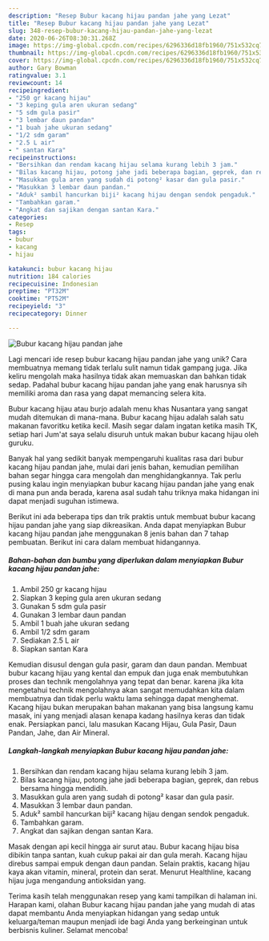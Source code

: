 ```yaml
---
description: "Resep Bubur kacang hijau pandan jahe yang Lezat"
title: "Resep Bubur kacang hijau pandan jahe yang Lezat"
slug: 348-resep-bubur-kacang-hijau-pandan-jahe-yang-lezat
date: 2020-06-26T08:30:31.268Z
image: https://img-global.cpcdn.com/recipes/6296336d18fb1960/751x532cq70/bubur-kacang-hijau-pandan-jahe-foto-resep-utama.jpg
thumbnail: https://img-global.cpcdn.com/recipes/6296336d18fb1960/751x532cq70/bubur-kacang-hijau-pandan-jahe-foto-resep-utama.jpg
cover: https://img-global.cpcdn.com/recipes/6296336d18fb1960/751x532cq70/bubur-kacang-hijau-pandan-jahe-foto-resep-utama.jpg
author: Gary Bowman
ratingvalue: 3.1
reviewcount: 14
recipeingredient:
- "250 gr kacang hijau"
- "3 keping gula aren ukuran sedang"
- "5 sdm gula pasir"
- "3 lembar daun pandan"
- "1 buah jahe ukuran sedang"
- "1/2 sdm garam"
- "2.5 L air"
- " santan Kara"
recipeinstructions:
- "Bersihkan dan rendam kacang hijau selama kurang lebih 3 jam."
- "Bilas kacang hijau, potong jahe jadi beberapa bagian, geprek, dan rebus bersama hingga mendidih."
- "Masukkan gula aren yang sudah di potong² kasar dan gula pasir."
- "Masukkan 3 lembar daun pandan."
- "Aduk² sambil hancurkan biji² kacang hijau dengan sendok pengaduk."
- "Tambahkan garam."
- "Angkat dan sajikan dengan santan Kara."
categories:
- Resep
tags:
- bubur
- kacang
- hijau

katakunci: bubur kacang hijau 
nutrition: 184 calories
recipecuisine: Indonesian
preptime: "PT32M"
cooktime: "PT52M"
recipeyield: "3"
recipecategory: Dinner

---
```



![Bubur kacang hijau pandan jahe](https://img-global.cpcdn.com/recipes/6296336d18fb1960/751x532cq70/bubur-kacang-hijau-pandan-jahe-foto-resep-utama.jpg)

Lagi mencari ide resep bubur kacang hijau pandan jahe yang unik? Cara membuatnya memang tidak terlalu sulit namun tidak gampang juga. Jika keliru mengolah maka hasilnya tidak akan memuaskan dan bahkan tidak sedap. Padahal bubur kacang hijau pandan jahe yang enak harusnya sih memiliki aroma dan rasa yang dapat memancing selera kita.

Bubur kacang hijau atau burjo adalah menu khas Nusantara yang sangat mudah ditemukan di mana-mana. Bubur kacang hijau adalah salah satu makanan favoritku ketika kecil. Masih segar dalam ingatan ketika masih TK, setiap hari Jum&#39;at saya selalu disuruh untuk makan bubur kacang hijau oleh guruku.

Banyak hal yang sedikit banyak mempengaruhi kualitas rasa dari bubur kacang hijau pandan jahe, mulai dari jenis bahan, kemudian pemilihan bahan segar hingga cara mengolah dan menghidangkannya. Tak perlu pusing kalau ingin menyiapkan bubur kacang hijau pandan jahe yang enak di mana pun anda berada, karena asal sudah tahu triknya maka hidangan ini dapat menjadi suguhan istimewa.


Berikut ini ada beberapa tips dan trik praktis untuk membuat bubur kacang hijau pandan jahe yang siap dikreasikan. Anda dapat menyiapkan Bubur kacang hijau pandan jahe menggunakan 8 jenis bahan dan 7 tahap pembuatan. Berikut ini cara dalam membuat hidangannya.

<!--inarticleads1-->

##### Bahan-bahan dan bumbu yang diperlukan dalam menyiapkan Bubur kacang hijau pandan jahe:

1. Ambil 250 gr kacang hijau
1. Siapkan 3 keping gula aren ukuran sedang
1. Gunakan 5 sdm gula pasir
1. Gunakan 3 lembar daun pandan
1. Ambil 1 buah jahe ukuran sedang
1. Ambil 1/2 sdm garam
1. Sediakan 2.5 L air
1. Siapkan  santan Kara


Kemudian disusul dengan gula pasir, garam dan daun pandan. Membuat bubur kacang hijau yang kental dan empuk dan juga enak membutuhkan proses dan technik mengolahnya yang tepat dan benar. karena jika kita mengetahui technik mengolahnya akan sangat memudahkan kita dalam membuatnya dan tidak perlu waktu lama sehingga dapat menghemat. Kacang hijau bukan merupakan bahan makanan yang bisa langsung kamu masak, ini yang menjadi alasan kenapa kadang hasilnya keras dan tidak enak. Persiapkan panci, lalu masukan Kacang Hijau, Gula Pasir, Daun Pandan, Jahe, dan Air Mineral. 

<!--inarticleads2-->

##### Langkah-langkah menyiapkan Bubur kacang hijau pandan jahe:

1. Bersihkan dan rendam kacang hijau selama kurang lebih 3 jam.
1. Bilas kacang hijau, potong jahe jadi beberapa bagian, geprek, dan rebus bersama hingga mendidih.
1. Masukkan gula aren yang sudah di potong² kasar dan gula pasir.
1. Masukkan 3 lembar daun pandan.
1. Aduk² sambil hancurkan biji² kacang hijau dengan sendok pengaduk.
1. Tambahkan garam.
1. Angkat dan sajikan dengan santan Kara.


Masak dengan api kecil hingga air surut atau. Bubur kacang hijau bisa dibikin tanpa santan, kuah cukup pakai air dan gula merah. Kacang hijau direbus sampai empuk dengan daun pandan. Selain praktis, kacang hijau kaya akan vitamin, mineral, protein dan serat. Menurut Healthline, kacang hijau juga mengandung antioksidan yang. 

Terima kasih telah menggunakan resep yang kami tampilkan di halaman ini. Harapan kami, olahan Bubur kacang hijau pandan jahe yang mudah di atas dapat membantu Anda menyiapkan hidangan yang sedap untuk keluarga/teman maupun menjadi ide bagi Anda yang berkeinginan untuk berbisnis kuliner. Selamat mencoba!
